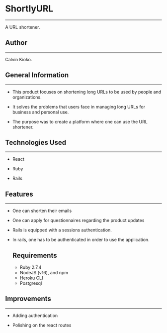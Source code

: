 <h1>ShortlyURL</h1>
<hr><p>A URL shortener.</p>
<h2>Author</h2>
<hr><p>Calvin Kioko.</p>
<h2>General Information</h2>
<hr><ul>
<li>This product focuses on shortening long URLs to be used by people and organizations.</li>
</ul><ul>
<li>It solves the problems that users face in managing long URLs for business and personal use.</li>
</ul><ul>
<li>The purpose was to create a platform where one can use the URL shortener.</li>
</ul><h2>Technologies Used</h2>
<hr><ul>
<li>React</li>
</ul><ul>
<li>Ruby</li>
</ul><ul>
<li>Rails</li>
</ul><h2>Features</h2>
<hr><ul>
<li>One can shorten their emails</li>
</ul><ul>
<li>One can apply for questionnaires regarding the product updates</li>
</ul><ul>
<li>Rails is equipped with a sessions authentication.</li>
</ul><ul>
<li>In rails, one has to be authenticated in order to use the application.</li>

## Requirements

- Ruby 2.7.4
- NodeJS (v16), and npm
- Heroku CLI
- Postgresql

</ul><h2>Improvements</h2>
<hr><ul>
<li>Adding authentication</li>
</ul><ul>
<li>Polishing on the react routes</li>
</ul>



